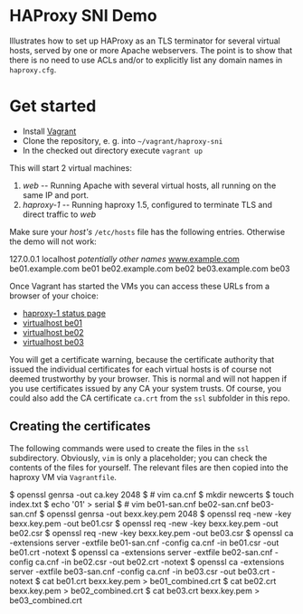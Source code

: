 # HAProxy SNI Demo

Illustrates how to set up HAProxy as an TLS terminator for several virtual hosts, served by one or more Apache webservers.
The point is to show that there is no need to use ACLs and/or to explicitly list any domain names in `haproxy.cfg`.

# Get started
* Install [Vagrant](https://www.vagrantup.com)
* Clone the repository, e. g. into `~/vagrant/haproxy-sni`
* In the checked out directory execute `vagrant up`

This will start 2 virtual machines:

1. _web_ -- Running Apache with several virtual hosts, all running on the same IP and port.
1. _haproxy-1_ -- Running haproxy 1.5, configured to terminate TLS and direct traffic to _web_

Make sure your _host's_ `/etc/hosts` file has the following entries. Otherwise the demo will not work:

127.0.0.1         localhost _potentially other names_ www.example.com be01.example.com be01 be02.example.com be02 be03.example.com be03

Once Vagrant has started the VMs you can access these URLs from a browser of your choice:

  * [haproxy-1 status page](http://localhost:8404/monitor)
  * [virtualhost be01](https://be01.example.com:8443)
  * [virtualhost be02](https://be02.example.com:8443)
  * [virtualhost be03](https://be03.example.com:8443)

You will get a certificate warning, because the certificate authority that issued the individual certificates for each virtual hosts is of course not deemed trustworthy by your browser.
This is normal and will not happen if you use certificates issued by any CA your system trusts. Of course, you could also add the CA certificate `ca.crt` from the `ssl` subfolder in this repo.

## Creating the certificates

The following commands were used to create the files in the `ssl` subdirectory.
Obviously, `vim` is only a placeholder; you can check the contents of the files for yourself.
The relevant files are then copied into the haproxy VM via `Vagrantfile`.

$ openssl genrsa -out ca.key 2048
$ # vim ca.cnf
$ mkdir newcerts
$ touch index.txt
$ echo '01' > serial
$ # vim be01-san.cnf be02-san.cnf be03-san.cnf
$ openssl genrsa -out bexx.key.pem 2048
$ openssl req  -new -key bexx.key.pem -out be01.csr
$ openssl req  -new -key bexx.key.pem -out be02.csr
$ openssl req  -new -key bexx.key.pem -out be03.csr
$ openssl ca -extensions server -extfile be01-san.cnf -config ca.cnf -in be01.csr -out be01.crt -notext
$ openssl ca -extensions server -extfile be02-san.cnf -config ca.cnf -in be02.csr -out be02.crt -notext
$ openssl ca -extensions server -extfile be03-san.cnf -config ca.cnf -in be03.csr -out be03.crt -notext
$ cat be01.crt bexx.key.pem > be01_combined.crt
$ cat be02.crt bexx.key.pem > be02_combined.crt
$ cat be03.crt bexx.key.pem > be03_combined.crt

